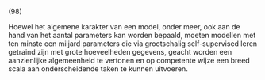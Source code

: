 (98)

Hoewel het algemene karakter van een model, onder meer, ook aan de hand van het aantal parameters kan worden bepaald, moeten modellen met ten minste een miljard parameters die via grootschalig self-supervised leren getraind zijn met grote hoeveelheden gegevens, geacht worden een aanzienlijke algemeenheid te vertonen en op competente wijze een breed scala aan onderscheidende taken te kunnen uitvoeren.
